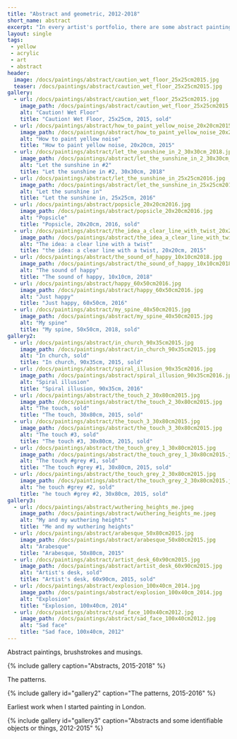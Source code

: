 ```yaml
---
title: "Abstract and geometric, 2012-2018"
short_name: abstract
excerpt: "In every artist's portfolio, there are some abstract paintings."
layout: single
tags:
 - yellow
 - acrylic
 - art
 - abstract
header:
  image: /docs/paintings/abstract/caution_wet_floor_25x25cm2015.jpg
  teaser: /docs/paintings/abstract/caution_wet_floor_25x25cm2015.jpg
gallery:
  - url: /docs/paintings/abstract/caution_wet_floor_25x25cm2015.jpg
    image_path: /docs/paintings/abstract/caution_wet_floor_25x25cm2015.jpg
    alt: "Caution! Wet Floor"
    title: "Caution! Wet Floor, 25x25cm, 2015, sold"
  - url: /docs/paintings/abstract/how_to_paint_yellow_noise_20x20cm2015.jpg
    image_path: /docs/paintings/abstract/how_to_paint_yellow_noise_20x20cm2015.jpg
    alt: "How to paint yellow noise"
    title: "How to paint yellow noise, 20x20cm, 2015"
  - url: /docs/paintings/abstract/let_the_sunshine_in_2_30x30cm_2018.jpg
    image_path: /docs/paintings/abstract/let_the_sunshine_in_2_30x30cm_2018.jpg
    alt: "Let the sunshine in #2"
    title: "Let the sunshine in #2, 30x30cm, 2018"   
  - url: /docs/paintings/abstract/let_the_sunshine_in_25x25cm2016.jpg
    image_path: /docs/paintings/abstract/let_the_sunshine_in_25x25cm2016.jpg
    alt: "Let the sunshine in"
    title: "Let the sunshine in, 25x25cm, 2016"   
  - url: /docs/paintings/abstract/popsicle_20x20cm2016.jpg
    image_path: /docs/paintings/abstract/popsicle_20x20cm2016.jpg
    alt: "Popsicle"
    title: "Popsicle, 20x20cm, 2016, sold"  
  - url: /docs/paintings/abstract/the_idea_a_clear_line_with_twist_20x20cm2015.jpg
    image_path: /docs/paintings/abstract/the_idea_a_clear_line_with_twist_20x20cm2015.jpg
    alt: "The idea: a clear line with a twist"
    title: "the idea: a clear line with a twist, 20x20cm, 2015" 
  - url: /docs/paintings/abstract/the_sound_of_happy_10x10cm2018.jpg
    image_path: /docs/paintings/abstract/the_sound_of_happy_10x10cm2018.jpg
    alt: "The sound of happy"
    title: "The sound of happy, 10x10cm, 2018"
  - url: /docs/paintings/abstract/happy_60x50cm2016.jpg
    image_path: /docs/paintings/abstract/happy_60x50cm2016.jpg
    alt: "Just happy"
    title: "Just happy, 60x50cm, 2016"
  - url: /docs/paintings/abstract/my_spine_40x50cm2015.jpg
    image_path: /docs/paintings/abstract/my_spine_40x50cm2015.jpg
    alt: "My spine"
    title: "My spine, 50x50cm, 2018, sold"  
gallery2:
  - url: /docs/paintings/abstract/in_church_90x35cm2015.jpg
    image_path: /docs/paintings/abstract/in_church_90x35cm2015.jpg
    alt: "In church, sold"
    title: "In church, 90x35cm, 2015, sold"
  - url: /docs/paintings/abstract/spiral_illusion_90x35cm2016.jpg
    image_path: /docs/paintings/abstract/spiral_illusion_90x35cm2016.jpg
    alt: "Spiral illusion"
    title: "Spiral illusion, 90x35cm, 2016"
  - url: /docs/paintings/abstract/the_touch_2_30x80cm2015.jpg
    image_path: /docs/paintings/abstract/the_touch_2_30x80cm2015.jpg
    alt: "The touch, sold"
    title: "The touch, 30x80cm, 2015, sold"
  - url: /docs/paintings/abstract/the_touch_3_30x80cm2015.jpg
    image_path: /docs/paintings/abstract/the_touch_3_30x80cm2015.jpg
    alt: "The touch #3, sold"
    title: "The touch #3, 30x80cm, 2015, sold"
  - url: /docs/paintings/abstract/the_touch_grey_1_30x80cm2015.jpg
    image_path: /docs/paintings/abstract/the_touch_grey_1_30x80cm2015.jpg
    alt: "The touch #grey #1, sold"
    title: "The touch #grey #1, 30x80cm, 2015, sold"
  - url: /docs/paintings/abstract/the_touch_grey_2_30x80cm2015.jpg
    image_path: /docs/paintings/abstract/the_touch_grey_2_30x80cm2015.jpg
    alt: "he touch #grey #2, sold"
    title: "he touch #grey #2, 30x80cm, 2015, sold"
gallery3:
  - url: /docs/paintings/abstract/wuthering_heights_me.jpeg
    image_path: /docs/paintings/abstract/wuthering_heights_me.jpeg
    alt: "My and my wuthering heights"
    title: "Me and my wuthering heights"
  - url: /docs/paintings/abstract/arabesque_50x80cm2015.jpg
    image_path: /docs/paintings/abstract/arabesque_50x80cm2015.jpg
    alt: "Arabesque"
    title: "Arabesque, 50x80cm, 2015"
  - url: /docs/paintings/abstract/artist_desk_60x90cm2015.jpg
    image_path: /docs/paintings/abstract/artist_desk_60x90cm2015.jpg
    alt: "Artist's desk, sold"
    title: "Artist's desk, 60x90cm, 2015, sold"  
  - url: /docs/paintings/abstract/explosion_100x40cm_2014.jpg
    image_path: /docs/paintings/abstract/explosion_100x40cm_2014.jpg
    alt: "Explosion"
    title: "Explosion, 100x40cm, 2014" 
  - url: /docs/paintings/abstract/sad_face_100x40cm2012.jpg
    image_path: /docs/paintings/abstract/sad_face_100x40cm2012.jpg
    alt: "Sad face"
    title: "Sad face, 100x40cm, 2012"       
---
```


Abstract paintings, brushstrokes and musings.

{% include gallery caption="Abstracts, 2015-2018" %}

The patterns.

{% include gallery id="gallery2" caption="The patterns, 2015-2016" %}

Earliest work when I started painting in London.

{% include gallery id="gallery3" caption="Abstracts and some identifiable objects or things, 2012-2015" %}